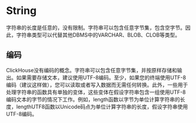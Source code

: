 <a name="data_types-string"></a>

# String

字符串的长度是任意的，没有限制。字符串可以包含任意字节集，包含空字节。因此，字符串类型可以代替其他DBMS中的VARCHAR、BLOB、CLOB等类型。

## 编码

ClickHouse没有编码的概念。字符串可以包含任意字节集，并按原样存储和输出。如果需要存储文本，建议使用UTF-8编码。至少，如果您的终端使用UTF-8编码（建议这样做），您可以读取或者写入数据而无需任何转换。此外，一些用于处理字符串的函数具有单独的变体，这些变体在假设字符串包含一组使用UTF-8编码文本的字节的情况下工作。例如，length函数以字节为单位计算字符串的长度，lengthUTF8函数以Unicode码点为单位计算字符串的长度，假设字符串使用UTF-8编码。
